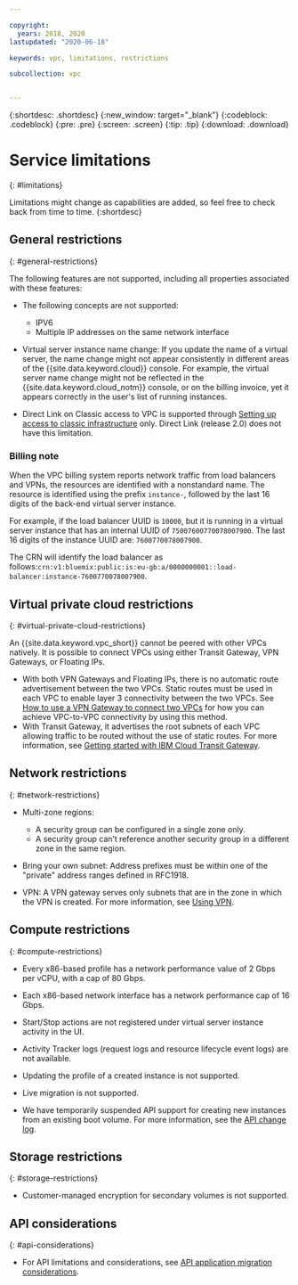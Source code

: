 ```yaml
---

copyright:
  years: 2018, 2020
lastupdated: "2020-06-18"

keywords: vpc, limitations, restrictions

subcollection: vpc


---
```


{:shortdesc: .shortdesc}
{:new_window: target="_blank"}
{:codeblock: .codeblock}
{:pre: .pre}
{:screen: .screen}
{:tip: .tip}
{:download: .download}

# Service limitations
{: #limitations}

Limitations might change as capabilities are added, so feel free to check back from time to time.
{:shortdesc}

## General restrictions
{: #general-restrictions}

The following features are not supported, including all properties associated with these features:

* The following concepts are not supported:
  * IPV6
  * Multiple IP addresses on the same network interface

* Virtual server instance name change: If you update the name of a virtual server, the name change might not appear consistently in different areas of the {{site.data.keyword.cloud}} console. For example, the virtual server name change might not be reflected in the {{site.data.keyword.cloud_notm}} console, or on the billing invoice, yet it appears correctly in the user's list of running instances.

* Direct Link on Classic access to VPC is supported through [Setting up access to classic infrastructure](/docs/vpc?topic=vpc-setting-up-access-to-classic-infrastructure) only. Direct Link (release 2.0) does not have this limitation. 

### Billing note
When the VPC billing system reports network traffic from load balancers and VPNs, the resources are identified with a nonstandard name. The resource is identified using the prefix `instance-`, followed by the last 16 digits of the back-end virtual server instance. 

For example, if the load balancer UUID is `10000`, but it is running in a virtual server instance that has an internal UUID of `75007600770078007900`. The last 16 digits of the instance UUID are: `7600770078007900`. 
  
The CRN will identify the load balancer as follows:`crn:v1:bluemix:public:is:eu-gb:a/0000000001::load-balancer:instance-7600770078007900`.

## Virtual private cloud restrictions
{: #virtual-private-cloud-restrictions}

An {{site.data.keyword.vpc_short}} cannot be peered with other VPCs natively. It is possible to connect VPCs using either Transit Gateway, VPN Gateways, or Floating IPs. 

* With both VPN Gateways and Floating IPs, there is no automatic route advertisement between the two VPCs. Static routes must be used in each VPC to enable layer 3 connectivity between the two VPCs. See [How to use a VPN Gateway to connect two VPCs](/docs/vpc?topic=vpc-using-vpn#vpn-example) for how you can achieve VPC-to-VPC connectivity by using this method. 
* With Transit Gateway, it advertises the root subnets of each VPC allowing traffic to be routed without the use of static routes. For more information, see [Getting started with IBM Cloud Transit Gateway](/docs/transit-gateway?topic=transit-gateway-getting-started).

## Network restrictions
{: #network-restrictions}

* Multi-zone regions: 
  * A security group can be configured in a single zone only. 
  * A security group can’t reference another security group in a different zone in the same region.

* Bring your own subnet: Address prefixes must be within one of the "private" address ranges defined in RFC1918.

* VPN: A VPN gateway serves only subnets that are in the zone in which the VPN is created. For more information, see [Using VPN](/docs/vpc?topic=vpc-using-vpn#vpn-limitations).

## Compute restrictions
{: #compute-restrictions}

* Every x86-based profile has a network performance value of 2 Gbps per vCPU, with a cap of 80 Gbps.
* Each x86-based network interface has a network performance cap of 16 Gbps. <!-- You might need to attach multiple network interfaces to your virtual server instance to optimize network performance. -->
* Start/Stop actions are not registered under virtual server instance activity in the UI.
* Activity Tracker logs (request logs and resource lifecycle event logs) are not available.
* Updating the profile of a created instance is not supported.
* Live migration is not supported.

* We have temporarily suspended API support for creating new instances from an existing boot volume. For more information, see the [API change log](/docs/vpc?topic=vpc-api-change-log).

## Storage restrictions
{: #storage-restrictions}

* Customer-managed encryption for secondary volumes is not supported.

## API considerations
{: #api-considerations}

* For API limitations and considerations, see [API application migration considerations](/docs/vpc?topic=vpc-api-integration-migration). 

